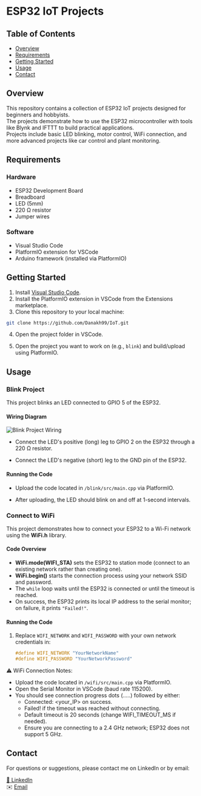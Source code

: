 # ESP32 IoT Projects

## Table of Contents
- [Overview](#overview)
- [Requirements](#requirements)
- [Getting Started](#getting-started)
- [Usage](#usage)
- [Contact](#contact)

## Overview
This repository contains a collection of ESP32 IoT projects designed for beginners and hobbyists.  
The projects demonstrate how to use the ESP32 microcontroller with tools like Blynk and IFTTT to build practical applications.  
Projects include basic LED blinking, motor control, WiFi connection, and more advanced projects like car control and plant monitoring.

## Requirements

### Hardware
- ESP32 Development Board  
- Breadboard  
- LED (5mm)  
- 220 Ω resistor  
- Jumper wires  

### Software
- Visual Studio Code  
- PlatformIO extension for VSCode  
- Arduino framework (installed via PlatformIO)  

## Getting Started

1. Install [Visual Studio Code](https://code.visualstudio.com/).  
2. Install the PlatformIO extension in VSCode from the Extensions marketplace.  
3. Clone this repository to your local machine:  
```bash
git clone https://github.com/Danakh99/IoT.git
```
4. Open the project folder in VSCode.

5. Open the project you want to work on (e.g., `blink`) and build/upload using PlatformIO.

## Usage

### Blink Project

This project blinks an LED connected to GPIO 5 of the ESP32.

#### Wiring Diagram

![Blink Project Wiring](https://github.com/user-attachments/assets/1304b146-fe7c-4843-9cdf-33bb722adcd7)

- Connect the LED's positive (long) leg to GPIO 2 on the ESP32 through a 220 Ω resistor.

- Connect the LED's negative (short) leg to the GND pin of the ESP32.

#### Running the Code

- Upload the code located in `/blink/src/main.cpp` via PlatformIO.

- After uploading, the LED should blink on and off at 1-second intervals.

### Connect to WiFi

This project demonstrates how to connect your ESP32 to a Wi-Fi network using the **WiFi.h** library.

#### Code Overview

- **WiFi.mode(WIFI_STA)** sets the ESP32 to station mode (connect to an existing network rather than creating one).
- **WiFi.begin()** starts the connection process using your network SSID and password.
- The `while` loop waits until the ESP32 is connected or until the timeout is reached.
- On success, the ESP32 prints its local IP address to the serial monitor; on failure, it prints `"Failed!"`.

#### Running the Code

1. Replace `WIFI_NETWORK` and `WIFI_PASSWORD` with your own network credentials in:
   ```cpp
   #define WIFI_NETWORK "YourNetworkName"
   #define WIFI_PASSWORD "YourNetworkPassword"
   ```

⚠️ WiFi Connection Notes:

- Upload the code located in `/wifi/src/main.cpp` via PlatformIO.
- Open the Serial Monitor in VSCode (baud rate 115200).
- You should see connection progress dots (.....) followed by either:
    - Connected: <your_IP> on success.
    - Failed! if the timeout was reached without connecting.
    - Default timeout is 20 seconds (change WIFI_TIMEOUT_MS if needed).
    - Ensure you are connecting to a 2.4 GHz network; ESP32 does not support 5 GHz.



## Contact

For questions or suggestions, please contact me on LinkedIn or by email:

[🔗 LinkedIn](https://www.linkedin.com/in/dana-alkhatib99/)  
✉️ [Email](mailto:alkhatib.dana99@gmail.com)

